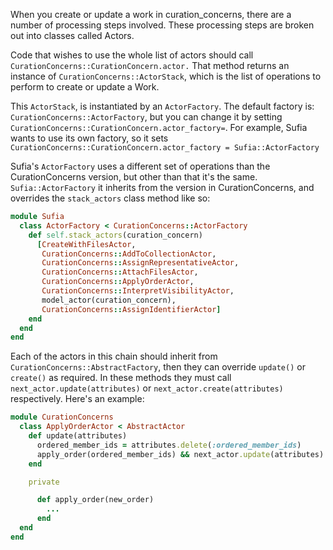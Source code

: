 When you create or update a work in curation_concerns, there are a number of processing steps involved.  These processing steps are broken out into classes called Actors.  

Code that wishes to use the whole list of actors should call `CurationConcerns::CurationConcern.actor.` That method returns an instance of `CurationConcerns::ActorStack`, which is the list of operations to perform to create or update a Work.

This `ActorStack`, is instantiated by an `ActorFactory`.  The default factory is: `CurationConcerns::ActorFactory`, but you can change it by setting `CurationConcerns::CurationConcern.actor_factory=`. For example, Sufia wants to use its own factory, so it sets `CurationConcerns::CurationConcern.actor_factory = Sufia::ActorFactory`

Sufia's `ActorFactory` uses a different set of operations than the CurationConcerns version, but other than that it's the same. `Sufia::ActorFactory` it inherits from the version in CurationConcerns, and overrides the `stack_actors` class method like so:

```ruby
module Sufia
  class ActorFactory < CurationConcerns::ActorFactory
    def self.stack_actors(curation_concern)
      [CreateWithFilesActor,
       CurationConcerns::AddToCollectionActor,
       CurationConcerns::AssignRepresentativeActor,
       CurationConcerns::AttachFilesActor,
       CurationConcerns::ApplyOrderActor,
       CurationConcerns::InterpretVisibilityActor,
       model_actor(curation_concern),
       CurationConcerns::AssignIdentifierActor]
    end
  end
end
```

Each of the actors in this chain should inherit from `CurationConcerns::AbstractFactory`, then they can override `update()` or `create()` as required. In these methods they must call `next_actor.update(attributes)` or `next_actor.create(attributes)` respectively. Here's an example:

```ruby
module CurationConcerns
  class ApplyOrderActor < AbstractActor
    def update(attributes)
      ordered_member_ids = attributes.delete(:ordered_member_ids)
      apply_order(ordered_member_ids) && next_actor.update(attributes)
    end

    private

      def apply_order(new_order)
        ...
      end
  end
end

```